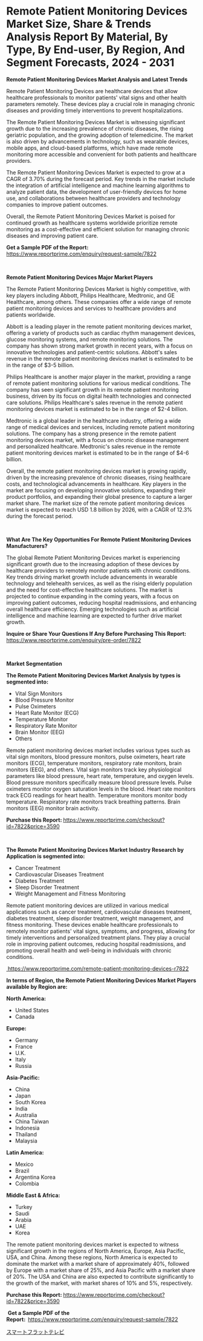 <p><h1>Remote Patient Monitoring Devices Market Size, Share & Trends Analysis Report By Material, By Type, By End-user, By Region, And Segment Forecasts, 2024 - 2031</h1></p><p><strong>Remote Patient Monitoring Devices Market Analysis and Latest Trends</strong></p>
<p><p>Remote Patient Monitoring Devices are healthcare devices that allow healthcare professionals to monitor patients' vital signs and other health parameters remotely. These devices play a crucial role in managing chronic diseases and providing timely interventions to prevent hospitalizations.</p><p>The Remote Patient Monitoring Devices Market is witnessing significant growth due to the increasing prevalence of chronic diseases, the rising geriatric population, and the growing adoption of telemedicine. The market is also driven by advancements in technology, such as wearable devices, mobile apps, and cloud-based platforms, which have made remote monitoring more accessible and convenient for both patients and healthcare providers.</p><p>The Remote Patient Monitoring Devices Market is expected to grow at a CAGR of 3.70% during the forecast period. Key trends in the market include the integration of artificial intelligence and machine learning algorithms to analyze patient data, the development of user-friendly devices for home use, and collaborations between healthcare providers and technology companies to improve patient outcomes.</p><p>Overall, the Remote Patient Monitoring Devices Market is poised for continued growth as healthcare systems worldwide prioritize remote monitoring as a cost-effective and efficient solution for managing chronic diseases and improving patient care.</p></p>
<p><strong>Get a Sample PDF of the Report:&nbsp;</strong> <a href="https://www.reportprime.com/enquiry/request-sample/7822">https://www.reportprime.com/enquiry/request-sample/7822</a></p>
<p>&nbsp;</p>
<p><strong>Remote Patient Monitoring Devices Major Market Players</strong></p>
<p><p>The Remote Patient Monitoring Devices Market is highly competitive, with key players including Abbott, Philips Healthcare, Medtronic, and GE Healthcare, among others. These companies offer a wide range of remote patient monitoring devices and services to healthcare providers and patients worldwide.</p><p>Abbott is a leading player in the remote patient monitoring devices market, offering a variety of products such as cardiac rhythm management devices, glucose monitoring systems, and remote monitoring solutions. The company has shown strong market growth in recent years, with a focus on innovative technologies and patient-centric solutions. Abbott's sales revenue in the remote patient monitoring devices market is estimated to be in the range of $3-5 billion.</p><p>Philips Healthcare is another major player in the market, providing a range of remote patient monitoring solutions for various medical conditions. The company has seen significant growth in its remote patient monitoring business, driven by its focus on digital health technologies and connected care solutions. Philips Healthcare's sales revenue in the remote patient monitoring devices market is estimated to be in the range of $2-4 billion.</p><p>Medtronic is a global leader in the healthcare industry, offering a wide range of medical devices and services, including remote patient monitoring solutions. The company has a strong presence in the remote patient monitoring devices market, with a focus on chronic disease management and personalized healthcare. Medtronic's sales revenue in the remote patient monitoring devices market is estimated to be in the range of $4-6 billion.</p><p>Overall, the remote patient monitoring devices market is growing rapidly, driven by the increasing prevalence of chronic diseases, rising healthcare costs, and technological advancements in healthcare. Key players in the market are focusing on developing innovative solutions, expanding their product portfolios, and expanding their global presence to capture a larger market share. The market size of the remote patient monitoring devices market is expected to reach USD 1.8 billion by 2026, with a CAGR of 12.3% during the forecast period.</p></p>
<p>&nbsp;</p>
<p><strong>What Are The Key Opportunities For Remote Patient Monitoring Devices Manufacturers?</strong></p>
<p><p>The global Remote Patient Monitoring Devices market is experiencing significant growth due to the increasing adoption of these devices by healthcare providers to remotely monitor patients with chronic conditions. Key trends driving market growth include advancements in wearable technology and telehealth services, as well as the rising elderly population and the need for cost-effective healthcare solutions. The market is projected to continue expanding in the coming years, with a focus on improving patient outcomes, reducing hospital readmissions, and enhancing overall healthcare efficiency. Emerging technologies such as artificial intelligence and machine learning are expected to further drive market growth.</p></p>
<p><strong>Inquire or Share Your Questions If Any Before Purchasing This Report:</strong> <a href="https://www.reportprime.com/enquiry/pre-order/7822">https://www.reportprime.com/enquiry/pre-order/7822</a></p>
<p>&nbsp;</p>
<p><strong>Market Segmentation</strong></p>
<p><strong>The Remote Patient Monitoring Devices Market Analysis by types is segmented into:</strong></p>
<p><ul><li>Vital Sign Monitors</li><li>Blood Pressure Monitor</li><li>Pulse Oximeters</li><li>Heart Rate Monitor (ECG)</li><li>Temperature Monitor</li><li>Respiratory Rate Monitor</li><li>Brain Monitor (EEG)</li><li>Others</li></ul></p>
<p><p>Remote patient monitoring devices market includes various types such as vital sign monitors, blood pressure monitors, pulse oximeters, heart rate monitors (ECG), temperature monitors, respiratory rate monitors, brain monitors (EEG), and others. Vital sign monitors track key physiological parameters like blood pressure, heart rate, temperature, and oxygen levels. Blood pressure monitors specifically measure blood pressure levels. Pulse oximeters monitor oxygen saturation levels in the blood. Heart rate monitors track ECG readings for heart health. Temperature monitors monitor body temperature. Respiratory rate monitors track breathing patterns. Brain monitors (EEG) monitor brain activity.</p></p>
<p><strong>Purchase this Report:&nbsp;</strong><a href="https://www.reportprime.com/checkout?id=7822&price=3590">https://www.reportprime.com/checkout?id=7822&price=3590</a></p>
<p>&nbsp;</p>
<p><strong>The Remote Patient Monitoring Devices Market Industry Research by Application is segmented into:</strong></p>
<p><ul><li>Cancer Treatment</li><li>Cardiovascular Diseases Treatment</li><li>Diabetes Treatment</li><li>Sleep Disorder Treatment</li><li>Weight Management and Fitness Monitoring</li></ul></p>
<p><p>Remote patient monitoring devices are utilized in various medical applications such as cancer treatment, cardiovascular diseases treatment, diabetes treatment, sleep disorder treatment, weight management, and fitness monitoring. These devices enable healthcare professionals to remotely monitor patients' vital signs, symptoms, and progress, allowing for timely interventions and personalized treatment plans. They play a crucial role in improving patient outcomes, reducing hospital readmissions, and promoting overall health and well-being in individuals with chronic conditions.</p></p>
<p><a href="https://www.reportprime.com/remote-patient-monitoring-devices-r7822">&nbsp;https://www.reportprime.com/remote-patient-monitoring-devices-r7822</a></p>
<p><strong>In terms of Region, the Remote Patient Monitoring Devices Market Players available by Region are:</strong></p>
<p>
    <p> <strong> North America: </strong>
        <ul>
            <li>United States</li>
            <li>Canada</li>
        </ul>
        </p> 
    <p> <strong> Europe: </strong>
        <ul>
            <li>Germany</li>
            <li>France</li>
            <li>U.K.</li>
            <li>Italy</li>
            <li>Russia</li>
        </ul>
        </p> 
    <p> <strong> Asia-Pacific: </strong>
        <ul>
            <li>China</li>
            <li>Japan</li>
            <li>South Korea</li>
            <li>India</li>
            <li>Australia</li>
            <li>China Taiwan</li>
            <li>Indonesia</li>
            <li>Thailand</li>
            <li>Malaysia</li>
        </ul>
        </p> 
    <p> <strong> Latin America: </strong>
        <ul>
            <li>Mexico</li>
            <li>Brazil</li>
            <li>Argentina Korea</li>
            <li>Colombia</li>
        </ul>
        </p> 
    <p> <strong> Middle East & Africa: </strong>
        <ul>
            <li>Turkey</li>
            <li>Saudi</li>
            <li>Arabia</li>
            <li>UAE</li>
            <li>Korea</li>
        </ul>
    </p>
    </p>
<p><p>The remote patient monitoring devices market is expected to witness significant growth in the regions of North America, Europe, Asia Pacific, USA, and China. Among these regions, North America is expected to dominate the market with a market share of approximately 40%, followed by Europe with a market share of 25%, and Asia Pacific with a market share of 20%. The USA and China are also expected to contribute significantly to the growth of the market, with market shares of 10% and 5%, respectively.</p></p>
<p><strong>Purchase this Report: </strong><a href="https://www.reportprime.com/checkout?id=7822&price=3590">https://www.reportprime.com/checkout?id=7822&price=3590</a></p>
<p>&nbsp;<strong>Get a Sample PDF of the Report:&nbsp;&nbsp;</strong><a href="https://www.reportprime.com/enquiry/request-sample/7822">https://www.reportprime.com/enquiry/request-sample/7822</a></p>
<p><strong></strong></p>
<p><p><a href="https://github.com/zekaoe592392/Market-Research-Report-List-2/blob/main/426052976785.md">スマートフラットテレビ</a></p></p>